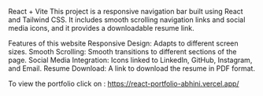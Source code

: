 React + Vite
This project is a responsive navigation bar built using React and Tailwind CSS. It includes smooth scrolling navigation links and social media icons, and it provides a downloadable resume link.

Features of this website Responsive Design: Adapts to different screen sizes. Smooth Scrolling: Smooth transitions to different sections of the page. Social Media Integration: Icons linked to LinkedIn, GitHub, Instagram, and Email. Resume Download: A link to download the resume in PDF format.

To view the portfolio click on : https://react-portfolio-abhini.vercel.app/
